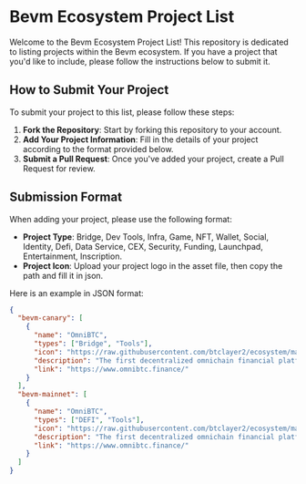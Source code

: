 # Bevm Ecosystem Project List

Welcome to the Bevm Ecosystem Project List! This repository is dedicated to listing projects within the Bevm ecosystem. If you have a project that you'd like to include, please follow the instructions below to submit it.

## How to Submit Your Project

To submit your project to this list, please follow these steps:

1. **Fork the Repository**: Start by forking this repository to your account.
2. **Add Your Project Information**: Fill in the details of your project according to the format provided below.
3. **Submit a Pull Request**: Once you've added your project, create a Pull Request for review.

## Submission Format

When adding your project, please use the following format:

- **Project Type**: Bridge, Dev Tools, Infra, Game, NFT, Wallet, Social, Identity, Defi, Data Service, CEX, Security, Funding, Launchpad, Entertainment, Inscription.
- **Project Icon**: Upload your project logo in the asset file, then copy the path and fill it in json.

Here is an example in JSON format:

```json
{
  "bevm-canary": [
    {
      "name": "OmniBTC",
      "types": ["Bridge", "Tools"],
      "icon": "https://raw.githubusercontent.com/btclayer2/ecosystem/main/assets/omnibtc.png",
      "description": "The first decentralized omnichain financial platform.",
      "link": "https://www.omnibtc.finance/"
    }
  ],
  "bevm-mainnet": [
    {
      "name": "OmniBTC",
      "types": ["DEFI", "Tools"],
      "icon": "https://raw.githubusercontent.com/btclayer2/ecosystem/main/assets/omnibtc.png",
      "description": "The first decentralized omnichain financial platform.",
      "link": "https://www.omnibtc.finance/"
    }
  ]
}

